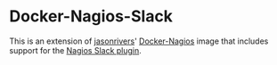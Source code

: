 # Docker-Nagios-Slack

This is an extension of [jasonrivers](https://github.com/JasonRivers)'
[Docker-Nagios](https://github.com/JasonRivers/Docker-Nagios) image
that includes support for the [Nagios Slack
plugin](https://slack.com/apps/A0F81R747-nagios).